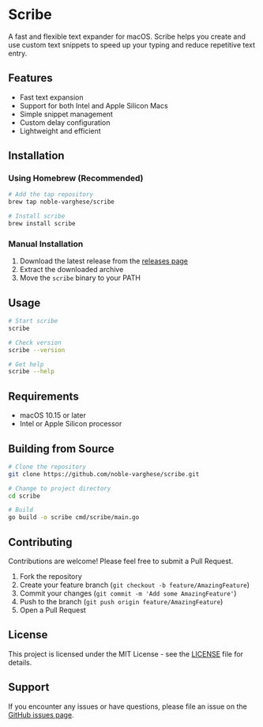 # Scribe

A fast and flexible text expander for macOS. Scribe helps you create and use custom text snippets to speed up your typing and reduce repetitive text entry.

## Features

- Fast text expansion
- Support for both Intel and Apple Silicon Macs
- Simple snippet management
- Custom delay configuration
- Lightweight and efficient

## Installation

### Using Homebrew (Recommended)

```bash
# Add the tap repository
brew tap noble-varghese/scribe

# Install scribe
brew install scribe
```

### Manual Installation

1. Download the latest release from the [releases page](https://github.com/noble-varghese/scribe/releases)
2. Extract the downloaded archive
3. Move the `scribe` binary to your PATH

## Usage

```bash
# Start scribe
scribe

# Check version
scribe --version

# Get help
scribe --help
```

## Requirements

- macOS 10.15 or later
- Intel or Apple Silicon processor

## Building from Source

```bash
# Clone the repository
git clone https://github.com/noble-varghese/scribe.git

# Change to project directory
cd scribe

# Build
go build -o scribe cmd/scribe/main.go
```

## Contributing

Contributions are welcome! Please feel free to submit a Pull Request.

1. Fork the repository
2. Create your feature branch (`git checkout -b feature/AmazingFeature`)
3. Commit your changes (`git commit -m 'Add some AmazingFeature'`)
4. Push to the branch (`git push origin feature/AmazingFeature`)
5. Open a Pull Request

## License

This project is licensed under the MIT License - see the [LICENSE](LICENSE) file for details.

## Support

If you encounter any issues or have questions, please file an issue on the [GitHub issues page](https://github.com/noble-varghese/scribe/issues).
